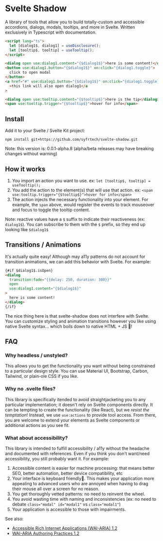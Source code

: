 # Svelte Shadow

A library of tools that allow you to build totally-custom and accessible accordions, dialogs, modals, tooltips, and more in Svelte. Written exclusively in Typescript with documentation.

```html
<script lang="ts">
  let [dialog1$, dialog1] = useDisclosure();
  let [tooltip$, tooltip] = useTooltip();
</script>

<dialog open use:dialog1.content="{$dialog1$}">here is some content!</dialog>
<button use:dialog1.button="{$dialog1$}" on:click="{dialog1.toggle}">
  click to open modal
</button>
<a href="#" use:dialog1.button="{$dialog1$}" on:click="{dialog1.toggle}"
  >this link will also open dialog1</a
>

<dialog open use:tooltip.content="{$tooltip$}">here is the tip</dialog>
<span use:tooltip.trigger="{$tooltip$}">hover for info</span>
```

## Install

Add it to your Svelte / Svelte Kit project:

`npm install git+https://github.com/syfrtech/svelte-shadow.git `

Note: this version is: 0.0.1-alpha.8
(alpha/beta releases may have breaking changes without warning)

## How it works

1. You import an action you want to use. ex: `let [tooltip$, tooltip] = useTooltip();`
2. You add the action to the element(s) that will use that action. ex: `<span use:tooltip.trigger="{$tooltip$}">hover for info</span>`
3. The action injects the necessary functionality into your element. For example, the `span` above, would register the events to track mouseover and focus to toggle the tooltip content.

Note: reactive values have a `$` suffix to indicate their reactiveness (ex: `dialog1$`). You can subscribe to them with the `$` prefix, so they end up looking like `$dialog1$`

## Transitions / Animations

It's actually quite easy! Although may a11y patterns do not account for transition animations, we can add this behavior with Svelte. For example:

```html
{#if $dialog1$.isOpen}
<dialog
  transition:fade="{{delay: 250, duration: 300}}"
  open
  use:dialog1.content="{$dialog1$}"
>
  here is some content!
</dialog>
{/if}
```

The nice thing here is that svelte-shadow does not interfere with Svelte. You can customize styling and animation transitions however you like using native Svelte syntax... which boils down to native HTML + JS 🤩!

## FAQ

### Why headless / unstyled?

This allows you to get the functionality you want without being constrained to a particular design style. You can use Material UI, Bootstrap, Carbon, Tailwind, or plain-ole CSS if you like.

### Why no .svelte files?

This library is specifically itended to avoid straightjacketing you to any particular implementation; it doesn't rely on Svelte components directly. It can be tempting to create the functionality (like React), but we _resist the temptation_! Instead, we use `use:actions` to provide tool access. From there, you are welcome to extend your elements as Svelte components or additional actions as you see fit.

### What about accessibility?

This library is intended to fulfill accessibility / a11y without the headache and documented with references. Even if you think you don't want/need accessibility, you still probably want it. For example:

1. Accessible content is easier for machine processing: that means better SEO, better automation, better device compatibility, etc
2. Your interface is keyboard friendly🎉. This makes your application more appealing to advanced users who are annoyed when having to drag their mouse all over a screen for no reason.
3. You get thoroughly vetted patterns: no need to reinvent the wheel.
4. You avoid wasting time with naming and inconsistencies (ex: no need to debate `class="modal" id="modal1"` vs `class="modal1"`)
5. Your application is accessible to those with impairments.

See also:

- [Accessible Rich Internet Applications (WAI-ARIA) 1.2][wai-aria-1.2]
- [WAI-ARIA Authoring Practices 1.2][wai-aria-1.2-practices]

[wai-aria-1.2]: https://www.w3.org/TR/wai-aria-1.2/
[wai-aria-1.2-practices]: https://www.w3.org/TR/wai-aria-practices/
